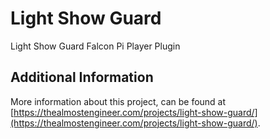 # Light Show Guard

Light Show Guard Falcon Pi Player Plugin

## Additional Information

More information about this project, can be found at 
[https://thealmostengineer.com/projects/light-show-guard/](https://thealmostengineer.com/projects/light-show-guard/).
